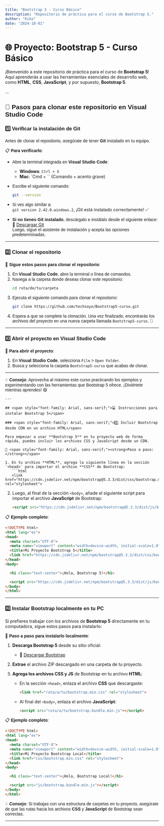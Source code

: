 ```yaml
---
title: "Bootstrap 5 - Curso Básico"
description: "Repositorio de práctica para el curso de Bootstrap 5."
author: "Kiko"
date: "2024-10-01"
---
```


# 🌐 Proyecto: **Bootstrap 5 - Curso Básico**

¡Bienvenido a este repositorio de práctica para el curso de **Bootstrap 5**! Aquí aprenderás a usar las herramientas esenciales de desarrollo web, como **HTML**, **CSS**, **JavaScript**, y por supuesto, **Bootstrap 5**.

...


## <span style="font-family: Arial, sans-serif;">🚀 Pasos para clonar este repositorio en <strong>Visual Studio Code</strong></span>

### <span style="font-family: Arial, sans-serif;">1️⃣ Verificar la instalación de <strong>Git</strong></span>

<span style="font-family: Arial, sans-serif;">Antes de clonar el repositorio, asegúrate de tener <strong>Git</strong> instalado en tu equipo.</span> 

📋 <span style="font-family: Arial, sans-serif;"><strong>Para verificarlo</strong>:</span>

- <span style="font-family: Arial, sans-serif;">Abre la terminal integrada en <strong>Visual Studio Code</strong>:</span>
  - **Windows**: `Ctrl + ñ`
  - **Mac**: `Cmd + \`` (Comando + acento grave)
  
- <span style="font-family: Arial, sans-serif;">Escribe el siguiente comando:</span>
  ```bash
  git --version
  ```

- <span style="font-family: Arial, sans-serif;">Si ves algo similar a:</span>  
  `git version 2.42.0.windows.2`, ¡Git está instalado correctamente! ✅

- <span style="font-family: Arial, sans-serif;"><strong>Si no tienes Git instalado</strong>, descárgalo e instálalo desde el siguiente enlace:</span>  
  🔗 [Descargar Git](https://git-scm.com/downloads)  
  <span style="font-family: Arial, sans-serif;">Luego, sigue el asistente de instalación y acepta las opciones predeterminadas.</span>

---

### <span style="font-family: Arial, sans-serif;">2️⃣ Clonar el repositorio</span>

📂 <span style="font-family: Arial, sans-serif;"><strong>Sigue estos pasos para clonar el repositorio</strong>:</span>

1. <span style="font-family: Arial, sans-serif;">En <strong>Visual Studio Code</strong>, abre la terminal o línea de comandos.</span>
2. <span style="font-family: Arial, sans-serif;">Navega a la carpeta donde deseas clonar este repositorio:</span>
   ```bash
   cd ruta/de/tu/carpeta
   ```
3. <span style="font-family: Arial, sans-serif;">Ejecuta el siguiente comando para clonar el repositorio:</span>
   ```bash
   git clone https://github.com/techsoyo/Bootstrap5-curso.git
   ```
4. <span style="font-family: Arial, sans-serif;">Espera a que se complete la clonación. Una vez finalizado, encontrarás los archivos del proyecto en una nueva carpeta llamada `Bootstrap5-curso`. 🎉</span>

---

### <span style="font-family: Arial, sans-serif;">3️⃣ Abrir el proyecto en <strong>Visual Studio Code</strong></span>

📂 <span style="font-family: Arial, sans-serif;"><strong>Para abrir el proyecto</strong>:</span>

1. <span style="font-family: Arial, sans-serif;">En <strong>Visual Studio Code</strong>, selecciona `File` > `Open Folder`.</span>
2. <span style="font-family: Arial, sans-serif;">Busca y selecciona la carpeta `Bootstrap5-curso` que acabas de clonar.</span>

---

💡 <span style="font-family: Arial, sans-serif;"><strong>Consejo</strong>: Aprovecha al máximo este curso practicando los ejemplos y experimentando con las herramientas que Bootstrap 5 ofrece. ¡Diviértete mientras aprendes! 😄</span>
```
---

## <span style="font-family: Arial, sans-serif;">💻 Instrucciones para instalar Bootstrap 5</span>

### <span style="font-family: Arial, sans-serif;">1️⃣ Incluir Bootstrap desde CDN en un archivo HTML</span>

Para empezar a usar **Bootstrap 5** en tu proyecto web de forma rápida, puedes incluir los archivos CSS y JavaScript desde un CDN.

📂 <span style="font-family: Arial, sans-serif;"><strong>Paso a paso:</strong></span>

1. En tu archivo **HTML**, agrega la siguiente línea en la sección `<head>` para importar el archivo **CSS** de Bootstrap:
   ```html
   <link href="https://cdn.jsdelivr.net/npm/bootstrap@5.3.3/dist/css/bootstrap.min.css" rel="stylesheet">
   ```
   
2. Luego, al final de la sección `<body>`, añade el siguiente script para importar el archivo **JavaScript** de Bootstrap:
   ```html
   <script src="https://cdn.jsdelivr.net/npm/bootstrap@5.3.3/dist/js/bootstrap.bundle.min.js"></script>
   ```

📋 <span style="font-family: Arial, sans-serif;"><strong>Ejemplo completo</strong>:</span>

```html
<!DOCTYPE html>
<html lang="es">
<head>
  <meta charset="UTF-8">
  <meta name="viewport" content="width=device-width, initial-scale=1.0">
  <title>Mi Proyecto Bootstrap 5</title>
  <link href="https://cdn.jsdelivr.net/npm/bootstrap@5.3.3/dist/css/bootstrap.min.css" rel="stylesheet">
</head>
<body>

  <h1 class="text-center">¡Hola, Bootstrap 5!</h1>

  <script src="https://cdn.jsdelivr.net/npm/bootstrap@5.3.3/dist/js/bootstrap.bundle.min.js"></script>
</body>
</html>
```

---

### <span style="font-family: Arial, sans-serif;">2️⃣ Instalar Bootstrap localmente en tu PC</span>

Si prefieres trabajar con los archivos de **Bootstrap 5** directamente en tu computadora, sigue estos pasos para instalarlo:

📂 <span style="font-family: Arial, sans-serif;"><strong>Paso a paso para instalarlo localmente</strong>:</span>

1. **Descarga Bootstrap 5** desde su sitio oficial:
   - 🔗 [Descargar Bootstrap](https://getbootstrap.com/docs/5.3/getting-started/download/)

2. **Extrae** el archivo ZIP descargado en una carpeta de tu proyecto.

3. **Agrega los archivos CSS y JS** de Bootstrap en tu archivo **HTML**:
   - En la sección `<head>`, enlaza el archivo **CSS** que descargaste:
     ```html
     <link href="ruta/a/tu/bootstrap.min.css" rel="stylesheet">
     ```
   - Al final del `<body>`, enlaza el archivo **JavaScript**:
     ```html
     <script src="ruta/a/tu/bootstrap.bundle.min.js"></script>
     ```

📋 <span style="font-family: Arial, sans-serif;"><strong>Ejemplo completo</strong>:</span>

```html
<!DOCTYPE html>
<html lang="es">
<head>
  <meta charset="UTF-8">
  <meta name="viewport" content="width=device-width, initial-scale=1.0">
  <title>Mi Proyecto Bootstrap Local</title>
  <link href="css/bootstrap.min.css" rel="stylesheet">
</head>
<body>

  <h1 class="text-center">¡Hola, Bootstrap Local!</h1>

  <script src="js/bootstrap.bundle.min.js"></script>
</body>
</html>
```

💡 <span style="font-family: Arial, sans-serif;"><strong>Consejo</strong>: Si trabajas con una estructura de carpetas en tu proyecto, asegúrate de que las rutas hacia los archivos **CSS** y **JavaScript** de Bootstrap sean correctas.</span>

---


